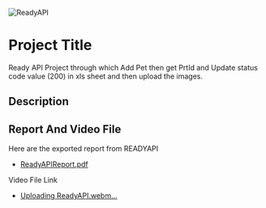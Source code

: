 ![ReadyAPI](https://github.com/AlkaChaudhary/ReadyAPIProjectwithPetID/assets/87438786/da717479-02b8-4d78-b36d-b675bd3fb505)

# Project Title

Ready API Project through which Add Pet then get PrtId and Update status code value (200) in xls sheet and then upload the images.


## Description



## Report And Video File

Here are the exported report from READYAPI
- [ReadyAPIReport.pdf](https://github.com/user-attachments/files/15764521/ReadyAPIReport.pdf)

Video File Link

- [Uploading ReadyAPI.webm…]()
